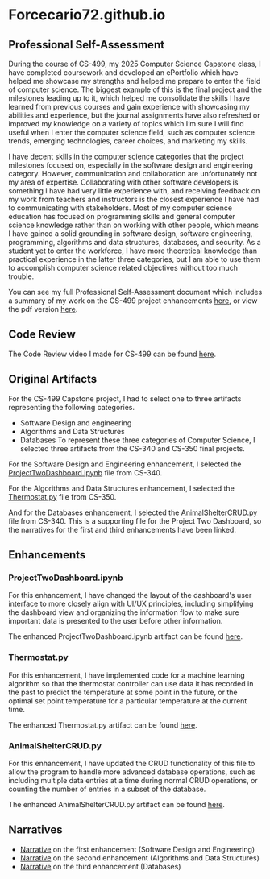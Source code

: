 # Forcecario72.github.io

## Professional Self-Assessment

During the course of CS-499, my 2025 Computer Science Capstone class, I have completed coursework and developed an ePortfolio which have helped me showcase my strengths and helped me prepare to enter the field of computer science. The biggest example of this is the final project and the milestones leading up to it, which helped me consolidate the skills I have learned from previous courses and gain experience with showcasing my abilities and experience, but the journal assignments have also refreshed or improved my knowledge on a variety of topics which I’m sure I will find useful when I enter the computer science field, such as computer science trends, emerging technologies, career choices, and marketing my skills. 

I have decent skills in the computer science categories that the project milestones focused on, especially in the software design and engineering category. However, communication and collaboration are unfortunately not my area of expertise. Collaborating with other software developers is something I have had very little experience with, and receiving feedback on my work from teachers and instructors is the closest experience I have had to communicating with stakeholders. Most of my computer science education has focused on programming skills and general computer science knowledge rather than on working with other people, which means I have gained a solid grounding in software design, software engineering, programming, algorithms and data structures, databases, and security. As a student yet to enter the workforce, I have more theoretical knowledge than practical experience in the latter three categories, but I am able to use them to accomplish computer science related objectives without too much trouble.

You can see my full Professional Self-Assessment document which includes a summary of my work on the CS-499 project enhancements [here](Documents/CS-499%20Professional%20Self-Assessment.docx), or view the pdf version [here](Documents/CS-499%20Professional%20Self-Assessment.pdf).

## Code Review

The Code Review video I made for CS-499 can be found [here](https://1drv.ms/v/c/8fda3c33647c1117/EYTDJIOwTyxPgKZaJpDjEx4BAbYFAbU8wnaoC2uix0U92w?e=LkrVWf).

## Original Artifacts
For the CS-499 Capstone project, I had to select one to three artifacts representing the following categories.
- Software Design and engineering
- Algorithms and Data Structures
- Databases
To represent these three categories of Computer Science, I selected three artifacts from the CS-340 and CS-350 final projects.

For the Software Design and Engineering enhancement, I selected the [ProjectTwoDashboard.ipynb](CS-340-Client-Server-Development-Artifact/ProjectTwoDashboard_original.ipynb) file from CS-340.

For the Algorithms and Data Structures enhancement, I selected the [Thermostat.py](CS-350-Emerging-Sys-Arch-and-Tech-Artifact/Thermostat_original.py) file from CS-350.

And for the Databases enhancement, I selected the [AnimalShelterCRUD.py](CS-340-Client-Server-Development-Artifact/AnimalShelterCRUD_original.py) file from CS-340. This is a supporting file for the Project Two Dashboard, so the narratives for the first and third enhancements have been linked.

## Enhancements
### ProjectTwoDashboard.ipynb
For this enhancement, I have changed the layout of the dashboard's user interface to more closely align with UI/UX principles, including simplifying the dashboard view and organizing the information flow to make sure important data is presented to the user before other information.

The enhanced ProjectTwoDashboard.ipynb artifact can be found [here](CS-340-Client-Server-Development-Artifact/ProjectTwoDashboard_enhancement1.ipynb).

### Thermostat.py
For this enhancement, I have implemented code for a machine learning algorithm so that the thermostat controller can use data it has recorded in the past to predict the temperature at some point in the future, or the optimal set point temperature for a particular temperature at the current time.

The enhanced Thermostat.py artifact can be found [here](CS-350-Emerging-Sys-Arch-and-Tech-Artifact/Thermostat_enhancement2.py).

### AnimalShelterCRUD.py
For this enhancement, I have updated the CRUD functionality of this file to allow the program to handle more advanced database operations, such as including multiple data entries at a time during normal CRUD operations, or counting the number of entries in a subset of the database.

The enhanced AnimalShelterCRUD.py artifact can be found [here](CS-340-Client-Server-Development-Artifact/AnimalShelterCRUD_enhancement3.py).

## Narratives
- [Narrative](Documents/CS-499%20Enhancement%20One%20Narrative.pdf) on the first enhancement (Software Design and Engineering)
- [Narrative](Documents/CS-499%20Enhancement%20Two%20Narrative.pdf) on the second enhancement (Algorithms and Data Structures)
- [Narrative](Documents/CS-499%20Enhancement%20Three%20Narrative.pdf) on the third enhancement (Databases)
